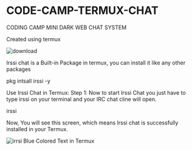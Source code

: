 # CODE-CAMP-TERMUX-CHAT
CODING CAMP MINI DARK WEB CHAT SYSTEM 

Created using termux 



![download](https://user-images.githubusercontent.com/86516808/212105671-d576ae04-630f-4eb8-8627-fa693557425f.png)



Irssi chat is a Built-in Package in termux, you can install it like any other packages

pkg intsall irssi -y


Use Irssi Chat in Termux:
Step 1:
Now to start Irssi Chat you just have to type irssi on your terminal and your IRC chat cline will open.


irssi

Now, You will see this screen, which means Irssi chat is successfully installed in your Termux.


![irrsi Blue Colored Text in Termux](https://user-images.githubusercontent.com/86516808/212106183-d2f2e6b6-aff2-4e49-ba08-a9b8e4c12dd2.png)
